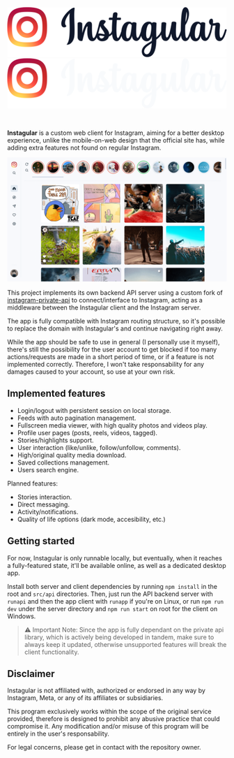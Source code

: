 &nbsp;

![](/src/assets/images/logo-full.svg#gh-light-mode-only)
![](/src/assets/images/logo-full-lite.svg#gh-dark-mode-only)

&nbsp;

**Instagular** is a custom web client for Instagram, aiming for a better desktop experience, unlike the mobile-on-web design that the official site has, while adding extra features not found on regular Instagram.

![](/src/assets/screens/0.png)

This project implements its own backend API server using a custom fork of [instagram-private-api](https://github.com/Hipnosis183/instagram-private-api) to connect/interface to Instagram, acting as a middleware between the Instagular client and the Instagram server.

The app is fully compatible with Instagram routing structure, so it's possible to replace the domain with Instagular's and continue navigating right away.

While the app should be safe to use in general (I personally use it myself), there's still the possibility for the user account to get blocked if too many actions/requests are made in a short period of time, or if a feature is not implemented correctly. Therefore, I won't take responsability for any damages caused to your account, so use at your own risk.

## Implemented features

- Login/logout with persistent session on local storage.
- Feeds with auto pagination management.
- Fullscreen media viewer, with high quality photos and videos play.
- Profile user pages (posts, reels, videos, tagged).
- Stories/highlights support.
- User interaction (like/unlike, follow/unfollow, comments).
- High/original quality media download.
- Saved collections management.
- Users search engine.

Planned features:

- Stories interaction.
- Direct messaging.
- Activity/notifications.
- Quality of life options (dark mode, accesibility, etc.)

## Getting started

For now, Instagular is only runnable locally, but eventually, when it reaches a fully-featured state, it'll be available online, as well as a dedicated desktop app.

Install both server and client dependencies by running `npm install` in the root and `src/api` directories. Then, just run the API backend server with `runapi` and then the app client with `runapp` if you're on Linux, or run `npm run dev` under the server directory and `npm run start` on root for the client on Windows.

> :warning: Important Note: Since the app is fully dependant on the private api library, which is actively being developed in tandem, make sure to always keep it updated, otherwise unsupported features will break the client functionality.

## Disclaimer

Instagular is not affiliated with, authorized or endorsed in any way by Instagram, Meta, or any of its affiliates or subsidiaries.

This program exclusively works within the scope of the original service provided, therefore is designed to prohibit any abusive practice that could compromise it. Any modification and/or misuse of this program will be entirely in the user's responsability.

For legal concerns, please get in contact with the repository owner.